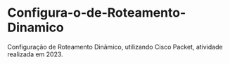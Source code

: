 # Configura-o-de-Roteamento-Dinamico
Configuração de Roteamento Dinâmico, utilizando Cisco Packet, atividade realizada em 2023.
